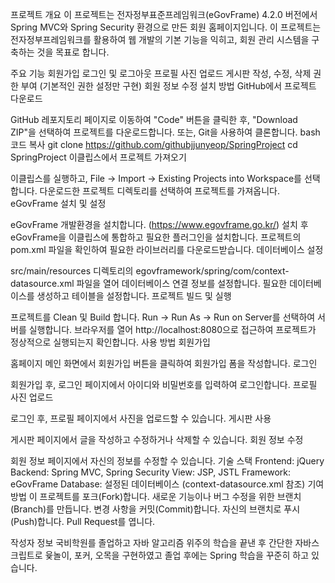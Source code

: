 프로젝트 개요
이 프로젝트는 전자정부표준프레임워크(eGovFrame) 4.2.0 버전에서 Spring MVC와 Spring Security 환경으로 만든 회원 홈페이지입니다. 이 프로젝트는 전자정부프레임워크를 활용하여 웹 개발의 기본 기능을 익히고, 회원 관리 시스템을 구축하는 것을 목표로 합니다.

주요 기능
회원가입
로그인 및 로그아웃
프로필 사진 업로드
게시판 작성, 수정, 삭제
권한 부여 (기본적인 권한 설정만 구현)
회원 정보 수정
설치 방법
GitHub에서 프로젝트 다운로드

GitHub 레포지토리 페이지로 이동하여 "Code" 버튼을 클릭한 후, "Download ZIP"을 선택하여 프로젝트를 다운로드합니다.
또는, Git을 사용하여 클론합니다.
bash
코드 복사
git clone https://github.com/githubjjunyeop/SpringProject
cd SpringProject
이클립스에서 프로젝트 가져오기

이클립스를 실행하고, File -> Import -> Existing Projects into Workspace를 선택합니다.
다운로드한 프로젝트 디렉토리를 선택하여 프로젝트를 가져옵니다.
eGovFrame 설치 및 설정

eGovFrame 개발환경을 설치합니다. (https://www.egovframe.go.kr/)
설치 후 eGovFrame을 이클립스에 통합하고 필요한 플러그인을 설치합니다.
프로젝트의 pom.xml 파일을 확인하여 필요한 라이브러리를 다운로드받습니다.
데이터베이스 설정

src/main/resources 디렉토리의 egovframework/spring/com/context-datasource.xml 파일을 열어 데이터베이스 연결 정보를 설정합니다.
필요한 데이터베이스를 생성하고 테이블을 설정합니다.
프로젝트 빌드 및 실행

프로젝트를 Clean 및 Build 합니다.
Run -> Run As -> Run on Server를 선택하여 서버를 실행합니다.
브라우저를 열어 http://localhost:8080으로 접근하여 프로젝트가 정상적으로 실행되는지 확인합니다.
사용 방법
회원가입

홈페이지 메인 화면에서 회원가입 버튼을 클릭하여 회원가입 폼을 작성합니다.
로그인

회원가입 후, 로그인 페이지에서 아이디와 비밀번호를 입력하여 로그인합니다.
프로필 사진 업로드

로그인 후, 프로필 페이지에서 사진을 업로드할 수 있습니다.
게시판 사용

게시판 페이지에서 글을 작성하고 수정하거나 삭제할 수 있습니다.
회원 정보 수정

회원 정보 페이지에서 자신의 정보를 수정할 수 있습니다.
기술 스택
Frontend: jQuery
Backend: Spring MVC, Spring Security
View: JSP, JSTL
Framework: eGovFrame
Database: 설정된 데이터베이스 (context-datasource.xml 참조)
기여 방법
이 프로젝트를 포크(Fork)합니다.
새로운 기능이나 버그 수정을 위한 브랜치(Branch)를 만듭니다.
변경 사항을 커밋(Commit)합니다.
자신의 브랜치로 푸시(Push)합니다.
Pull Request를 엽니다.

작성자 정보
국비학원를 졸업하고 자바 알고리즘 위주의 학습을 끝낸 후 간단한 자바스크립트로 윷놀이, 포커, 오목을 구현하였고 졸업 후에는 Spring 학습을 꾸준히 하고 있습니다.
